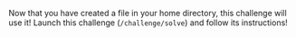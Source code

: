 Now that you have created a file in your home directory, this challenge will use it!
Launch this challenge (`/challenge/solve`) and follow its instructions!
